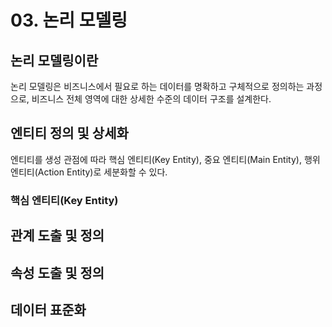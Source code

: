 # 03. 논리 모델링
## 논리 모델링이란
논리 모델링은 비즈니스에서 필요로 하는 데이터를 명확하고 구체적으로 정의하는 과정으로, 비즈니스 전체 영역에 대한 상세한 수준의 데이터 구조를 설계한다.
## 엔티티 정의 및 상세화
엔티티를 생성 관점에 따라 핵심 엔티티(Key Entity), 중요 엔티티(Main Entity), 행위 엔티티(Action Entity)로 세분화할 수 있다.
### 핵심 엔티티(Key Entity)

## 관계 도출 및 정의
## 속성 도출 및 정의
## 데이터 표준화